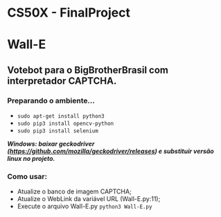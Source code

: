 # CS50X - FinalProject
# Wall-E
## Votebot para o BigBrotherBrasil com interpretador CAPTCHA.

### Preparando o ambiente...

* `sudo apt-get install python3`
* `sudo pip3 install opencv-python`
* `sudo pip3 install selenium`

_**Windows: baixar geckodriver (https://github.com/mozilla/geckodriver/releases) e substituir versão linux no projeto.**_

### Como usar:

* Atualize o banco de imagem CAPTCHA;
* Atualize o WebLink da variável URL (Wall-E.py:11);
* Execute o arquivo Wall-E.py `python3 Wall-E.py`
